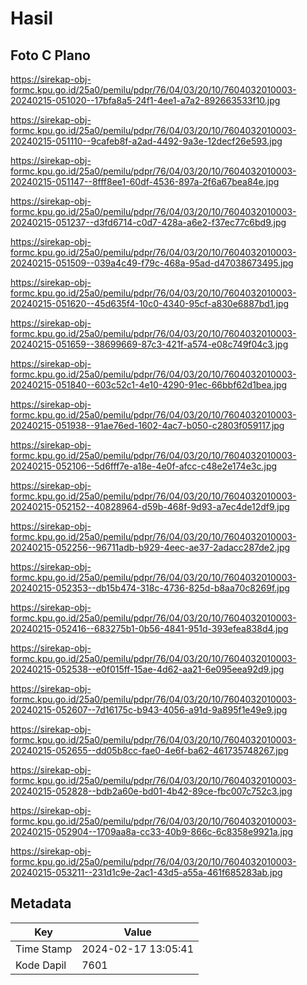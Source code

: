 # Hasil

## Foto C Plano

https://sirekap-obj-formc.kpu.go.id/25a0/pemilu/pdpr/76/04/03/20/10/7604032010003-20240215-051020--17bfa8a5-24f1-4ee1-a7a2-892663533f10.jpg

https://sirekap-obj-formc.kpu.go.id/25a0/pemilu/pdpr/76/04/03/20/10/7604032010003-20240215-051110--9cafeb8f-a2ad-4492-9a3e-12decf26e593.jpg

https://sirekap-obj-formc.kpu.go.id/25a0/pemilu/pdpr/76/04/03/20/10/7604032010003-20240215-051147--8fff8ee1-60df-4536-897a-2f6a67bea84e.jpg

https://sirekap-obj-formc.kpu.go.id/25a0/pemilu/pdpr/76/04/03/20/10/7604032010003-20240215-051237--d3fd6714-c0d7-428a-a6e2-f37ec77c6bd9.jpg

https://sirekap-obj-formc.kpu.go.id/25a0/pemilu/pdpr/76/04/03/20/10/7604032010003-20240215-051509--039a4c49-f79c-468a-95ad-d47038673495.jpg

https://sirekap-obj-formc.kpu.go.id/25a0/pemilu/pdpr/76/04/03/20/10/7604032010003-20240215-051620--45d635f4-10c0-4340-95cf-a830e6887bd1.jpg

https://sirekap-obj-formc.kpu.go.id/25a0/pemilu/pdpr/76/04/03/20/10/7604032010003-20240215-051659--38699669-87c3-421f-a574-e08c749f04c3.jpg

https://sirekap-obj-formc.kpu.go.id/25a0/pemilu/pdpr/76/04/03/20/10/7604032010003-20240215-051840--603c52c1-4e10-4290-91ec-66bbf62d1bea.jpg

https://sirekap-obj-formc.kpu.go.id/25a0/pemilu/pdpr/76/04/03/20/10/7604032010003-20240215-051938--91ae76ed-1602-4ac7-b050-c2803f059117.jpg

https://sirekap-obj-formc.kpu.go.id/25a0/pemilu/pdpr/76/04/03/20/10/7604032010003-20240215-052106--5d6fff7e-a18e-4e0f-afcc-c48e2e174e3c.jpg

https://sirekap-obj-formc.kpu.go.id/25a0/pemilu/pdpr/76/04/03/20/10/7604032010003-20240215-052152--40828964-d59b-468f-9d93-a7ec4de12df9.jpg

https://sirekap-obj-formc.kpu.go.id/25a0/pemilu/pdpr/76/04/03/20/10/7604032010003-20240215-052256--96711adb-b929-4eec-ae37-2adacc287de2.jpg

https://sirekap-obj-formc.kpu.go.id/25a0/pemilu/pdpr/76/04/03/20/10/7604032010003-20240215-052353--db15b474-318c-4736-825d-b8aa70c8269f.jpg

https://sirekap-obj-formc.kpu.go.id/25a0/pemilu/pdpr/76/04/03/20/10/7604032010003-20240215-052416--683275b1-0b56-4841-951d-393efea838d4.jpg

https://sirekap-obj-formc.kpu.go.id/25a0/pemilu/pdpr/76/04/03/20/10/7604032010003-20240215-052538--e0f015ff-15ae-4d62-aa21-6e095eea92d9.jpg

https://sirekap-obj-formc.kpu.go.id/25a0/pemilu/pdpr/76/04/03/20/10/7604032010003-20240215-052607--7d16175c-b943-4056-a91d-9a895f1e49e9.jpg

https://sirekap-obj-formc.kpu.go.id/25a0/pemilu/pdpr/76/04/03/20/10/7604032010003-20240215-052655--dd05b8cc-fae0-4e6f-ba62-461735748267.jpg

https://sirekap-obj-formc.kpu.go.id/25a0/pemilu/pdpr/76/04/03/20/10/7604032010003-20240215-052828--bdb2a60e-bd01-4b42-89ce-fbc007c752c3.jpg

https://sirekap-obj-formc.kpu.go.id/25a0/pemilu/pdpr/76/04/03/20/10/7604032010003-20240215-052904--1709aa8a-cc33-40b9-866c-6c8358e9921a.jpg

https://sirekap-obj-formc.kpu.go.id/25a0/pemilu/pdpr/76/04/03/20/10/7604032010003-20240215-053211--231d1c9e-2ac1-43d5-a55a-461f685283ab.jpg


## Metadata

| Key        | Value               |
| ---------- | ------------------- |
| Time Stamp | 2024-02-17 13:05:41 |
| Kode Dapil | 7601                |



